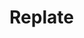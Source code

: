 # Replate

<!-- import * as yup from 'yup'

const formSchema = yup.object().shape({
  username: yup
    .string()
    .min(8, "Username must be at least 8 characters")
    .required("Username is Required"),
  password: yup
    .string()
    .min(8, "Password must be at least 8 characters")
    .required("Password is Required"),
})

export default formSchema; -->